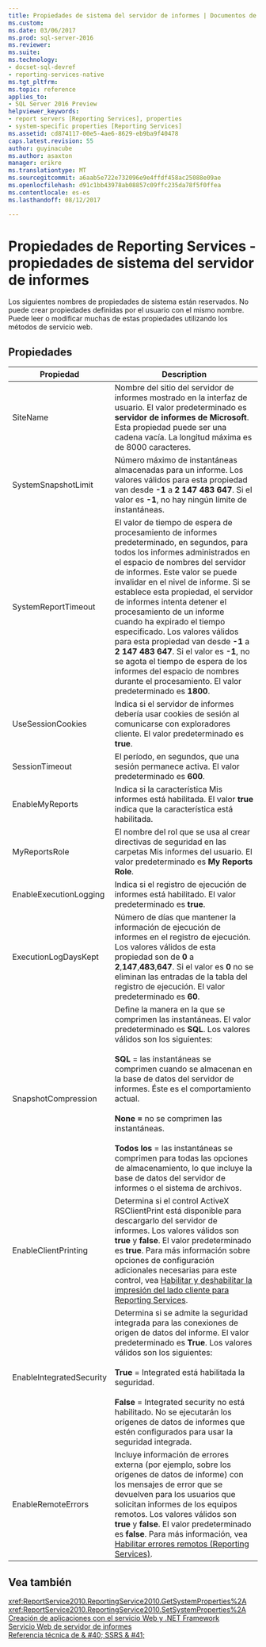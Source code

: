 ```yaml
---
title: Propiedades de sistema del servidor de informes | Documentos de Microsoft
ms.custom: 
ms.date: 03/06/2017
ms.prod: sql-server-2016
ms.reviewer: 
ms.suite: 
ms.technology:
- docset-sql-devref
- reporting-services-native
ms.tgt_pltfrm: 
ms.topic: reference
applies_to:
- SQL Server 2016 Preview
helpviewer_keywords:
- report servers [Reporting Services], properties
- system-specific properties [Reporting Services]
ms.assetid: cd874117-00e5-4ae6-8629-eb9ba9f40478
caps.latest.revision: 55
author: guyinacube
ms.author: asaxton
manager: erikre
ms.translationtype: MT
ms.sourcegitcommit: a6aab5e722e732096e9e4ffdf458ac25088e09ae
ms.openlocfilehash: d91c1bb43978ab08857c09ffc235da78f5f0ffea
ms.contentlocale: es-es
ms.lasthandoff: 08/12/2017

---
```

# <a name="reporting-services-properties---report-server-system-properties"></a>Propiedades de Reporting Services - propiedades de sistema del servidor de informes
  Los siguientes nombres de propiedades de sistema están reservados. No puede crear propiedades definidas por el usuario con el mismo nombre. Puede leer o modificar muchas de estas propiedades utilizando los métodos de servicio web.  
  
## <a name="properties"></a>Propiedades  
  
|Propiedad|Description|  
|--------------|-----------------|  
|SiteName|Nombre del sitio del servidor de informes mostrado en la interfaz de usuario. El valor predeterminado es **servidor de informes de Microsoft**. Esta propiedad puede ser una cadena vacía. La longitud máxima es de 8000 caracteres.|  
|SystemSnapshotLimit|Número máximo de instantáneas almacenadas para un informe. Los valores válidos para esta propiedad van desde **-1** a **2** **147** **483** **647**. Si el valor es **-1**, no hay ningún límite de instantáneas.|  
|SystemReportTimeout|El valor de tiempo de espera de procesamiento de informes predeterminado, en segundos, para todos los informes administrados en el espacio de nombres del servidor de informes. Este valor se puede invalidar en el nivel de informe. Si se establece esta propiedad, el servidor de informes intenta detener el procesamiento de un informe cuando ha expirado el tiempo especificado. Los valores válidos para esta propiedad van desde **-1** a **2** **147** **483** **647**. Si el valor es **-1**, no se agota el tiempo de espera de los informes del espacio de nombres durante el procesamiento. El valor predeterminado es **1800**.|  
|UseSessionCookies|Indica si el servidor de informes debería usar cookies de sesión al comunicarse con exploradores cliente. El valor predeterminado es **true**.|  
|SessionTimeout|El período, en segundos, que una sesión permanece activa. El valor predeterminado es **600**.|  
|EnableMyReports|Indica si la característica Mis informes está habilitada. El valor **true** indica que la característica está habilitada.|  
|MyReportsRole|El nombre del rol que se usa al crear directivas de seguridad en las carpetas Mis informes del usuario. El valor predeterminado es **My Reports Role**.|  
|EnableExecutionLogging|Indica si el registro de ejecución de informes está habilitado. El valor predeterminado es **true**.|  
|ExecutionLogDaysKept|Número de días que mantener la información de ejecución de informes en el registro de ejecución. Los valores válidos de esta propiedad son de **0** a **2**,**147**,**483**,**647**. Si el valor es **0** no se eliminan las entradas de la tabla del registro de ejecución. El valor predeterminado es **60**.|  
|SnapshotCompression|Define la manera en la que se comprimen las instantáneas. El valor predeterminado es **SQL**. Los valores válidos son los siguientes:<br /><br /> **SQL** = las instantáneas se comprimen cuando se almacenan en la base de datos del servidor de informes. Éste es el comportamiento actual.<br /><br /> **None =** no se comprimen las instantáneas.<br /><br /> **Todos los** = las instantáneas se comprimen para todas las opciones de almacenamiento, lo que incluye la base de datos del servidor de informes o el sistema de archivos.|  
|EnableClientPrinting|Determina si el control ActiveX RSClientPrint está disponible para descargarlo del servidor de informes. Los valores válidos son **true** y **false**. El valor predeterminado es **true**. Para más información sobre opciones de configuración adicionales necesarias para este control, vea [Habilitar y deshabilitar la impresión del lado cliente para Reporting Services](../../../reporting-services/report-server/enable-and-disable-client-side-printing-for-reporting-services.md).|  
|EnableIntegratedSecurity|Determina si se admite la seguridad integrada para las conexiones de origen de datos del informe. El valor predeterminado es **True**. Los valores válidos son los siguientes:<br /><br /> **True** = Integrated está habilitada la seguridad.<br /><br /> **False** = Integrated security no está habilitado. No se ejecutarán los orígenes de datos de informes que estén configurados para usar la seguridad integrada.|  
|EnableRemoteErrors|Incluye información de errores externa (por ejemplo, sobre los orígenes de datos de informe) con los mensajes de error que se devuelven para los usuarios que solicitan informes de los equipos remotos. Los valores válidos son **true** y **false**. El valor predeterminado es **false**. Para más información, vea [Habilitar errores remotos &#40;Reporting Services&#41;](../../../reporting-services/report-server/enable-remote-errors-reporting-services.md).|  
  
## <a name="see-also"></a>Vea también  
 <xref:ReportService2010.ReportingService2010.GetSystemProperties%2A>   
 <xref:ReportService2010.ReportingService2010.SetSystemProperties%2A>   
 [Creación de aplicaciones con el servicio Web y .NET Framework](../../../reporting-services/report-server-web-service/net-framework/building-applications-using-the-web-service-and-the-net-framework.md)   
 [Servicio Web de servidor de informes](../../../reporting-services/report-server-web-service/report-server-web-service.md)   
 [Referencia técnica de & #40; SSRS & #41;](../../../reporting-services/technical-reference-ssrs.md)  
  
  
